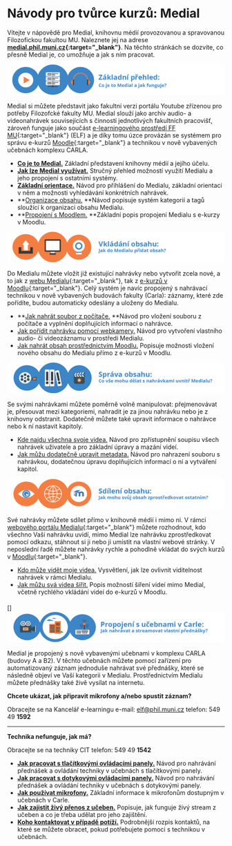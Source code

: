 Návody pro tvůrce kurzů: Medial
===============================

Vítejte v nápovědě pro Medial, knihovnu médií provozovanou a spravovanou
Filozofickou fakultou MU. Naleznete jej na adrese
**[medial.phil.muni.cz](http://medial.phil.muni.cz/){:target="_blank"}**. Na těchto
stránkách se dozvíte, co přesně Medial je, co umožňuje a jak s ním
pracovat.



![](home/zakladni_prehled.png)

Medial si můžete představit jako fakultní verzi portálu Youtube zřízenou
pro potřeby Filozofcké fakulty MU. Medial slouží jako archiv audio- a
videonahrávek souvisejících s činností jednotlivých fakultních
pracovišť, zároveň funguje jako součást [e-learningového prostředí FF
MU](http://elf.phil.muni.cz){:target="_blank"} (ELF) a je díky tomu úzce provázán se
systémem pro správu e-kurzů [Moodle](https://moodle.org/){:target="_blank"} a technikou v
nově vybavených učebnách komplexu CARLA.

-   [**Co je to Medial.**](./co-je-to-medial) Základní představení
    knihovny médií a jejího účelu.
-   **[Jak lze Medial využívat.](./vyuziti-medialu)** Stručný přehled
    možností využití Medialu a jeho propojení s ostatními systémy.
-   [**Základní orientace.**](./zakladni-orientace-v-medialu) Návod pro
    přihlášení do Medialu, základní orientaci v něm a možnosti
    vyhledávání konkrétních nahrávek.
-   **[Organizace obsahu.](./jak-je-obsah-v-medialu-organizovan) **Návod
    popisuje systém kategorií a tagů sloužící k organizaci obsahu
    Medialu.
-   **[Propojení s Moodlem.](./propojeni-s-moodlem) **Základní popis
    propojení Medialu s e-kurzy v Moodlu.

![](home/vkladani_obsahu-01.png)

Do Medialu můžete vložit již existující nahrávky nebo vytvořit zcela
nové, a to jak z [webu Medialu](http://medial.phil.muni.cz){:target="_blank"}, tak z
[e-kurzů v Moodlu](http://elf.phil.muni.cz/){:target="_blank"}. Celý systém je
navíc propojený s nahrávací technikou v nově vybavených budovách fakulty
(Carla): záznamy, které zde pořídíte, budou automaticky odeslány a
uloženy do Medialu.

-   **[Jak nahrát soubor z
    počítače.](./jak-nahrat-do-medialu-soubor-z-pocitace) **Návod pro
    vložení souboru z počítače a vyplnění doplňujících informací o
    nahrávce.
-   [Jak pořídit nahrávku pomocí
    webkamery.](./jan-nahrat-video-pomoci-webkamery) Návod pro vytvoření
    vlastního audio- či videozáznamu v prostředí Medialu.
-   [Jak nahrát obsah prostřednictvím
    Moodlu.](./jak-vkladat-obsah-prostrednictvim-moodlu) Popisuje
    možnosti vložení nového obsahu do Medialu přímo z e-kurzů v Moodlu.

![](home/sprava_obsahu.png)

Se svými nahrávkami můžete poměrně volně manipulovat: přejmenovávat je,
přesouvat mezi kategoriemi, nahradit je za jinou nahrávku nebo je z
knihovny odstranit. Dodatečně můžete také upravit informace o nahrávce
nebo k ní nastavit kapitoly.

-   [Kde najdu všechna svoje
    videa.](./kde-najdu-vsechna-svoje-videa) Návod pro zpřístupnění
    soupisu všech nahrávek uživatele a pro základní úpravy a mazání
    videí.
-   [Jak můžu dodatečně upravit
    metadata.](./jak-muazu-dodatecne-upravit-metadata) Návod pro
    nahrazení souboru s nahrávkou, dodatečnou úpravu doplňujících
    informací o ní a vytváření kapitol.

![](home/sdileni_obsahu.png)

Své nahrávky můžete sdílet přímo v knihovně médií i mimo ni. V rámci
[webového portálu Medialu](http://medial.phil.muni.cz){:target="_blank"} můžete
rozhodnout, kdo všechno Vaši nahrávku uvidí, mimo Medial lze nahrávku
zprostředkovat pomocí odkazu, stáhnout si ji nebo ji umístit na vlastní
webové stránky. V neposlední řadě můžete nahrávky rychle a pohodlně
vkládat do svých kurzů v [Moodlu](http://elf.phil.muni.cz){:target="_blank"}.

-   [Kdo může vidět moje
    videa.](./kdo-muaze-videt-muaj-obsah) Vysvětlení, jak lze ovlivnit
    viditelnost nahrávek v rámci Medialu.
-   [Jak můžu svá videa šířit.](./jak-muazu-sva-videa-sirit) Popis
    možností šíření videí mimo Medial, včetně rychlého vkládání videí do
    e-kurzů v Moodlu.

#### 

[] ![](home/propojeni_carla_qq.png)

Medial je propojený s nově vybavenými učebnami v komplexu CARLA (budovy
A a B2). V těchto učebnách můžete pomocí zařízení pro automatizovaný
záznam jednoduše nahrávat své přednášky, které se následně objeví ve
Vaší kategorii v Medialu. Prostřednictvím Medialu můžete přednášky také
živě vysílat na internetu.

**Chcete ukázat, jak připravit mikrofony a/nebo spustit záznam?**

Obracejte se na Kancelář e-learningu
e-mail: elf@phil.muni.cz
telefon: 549 49 **1592**

------------------------------------------------------------------------

**Technika nefunguje, jak má?**

Obracejte se na techniky CIT
telefon: 549 49 **1542**



-   **[Jak pracovat s tlačítkovými ovládacími
    panely.](./tlacitkove-panely)** Návod pro nahrávání přednášek a
    ovládání techniky v učebnách s tlačítkovými panely.
-   [**Jak pracovat s dotykovými ovládacími
    panely.**](./dotykove-panely) Návod pro nahrávání přednášek a
    ovládání techniky v učebnách s dotykovými panely.
-   [**Jak používat mikrofony.**](./mikrofony) Základní informace k
    mikrofonům dostupným v učebnách v Carle.
-   [**Jak zajistit živý přenos z učeben.**](./zivy-prenos-live-stream)
    Popisuje, jak funguje živý stream z učeben a co je třeba udělat pro
    jeho zajištění.
-   [**Koho kontaktovat v případě potíží.**](./kontakty) Podrobnější
    rozpis kontaktů, na které se můžete obracet, pokud potřebujete
    pomoci s technikou v učebnách.
